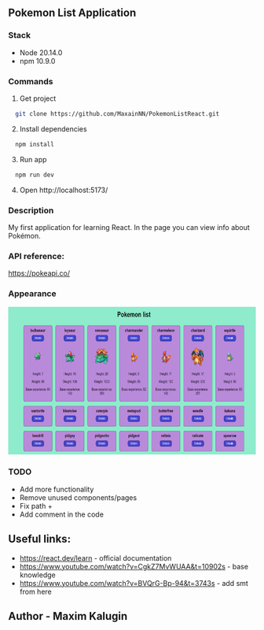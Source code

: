 ## Pokemon List Application

### Stack
- Node 20.14.0
- npm 10.9.0

### Commands
1. Get project
```bash
  git clone https://github.com/MaxainNN/PokemonListReact.git
```
2. Install dependencies
```bash
  npm install
```

3. Run app
```bash
  npm run dev
```

4. Open http://localhost:5173/



### Description
My first application for learning React. In the page you can view info
about Pokémon.

### API reference:
https://pokeapi.co/

### Appearance
<img src="images/pokemon%20react%20img%20preview.png" alt="Pokemon Preview" width="600" height="300">

### TODO
- Add more functionality
- Remove unused components/pages
- Fix path +
- Add comment in the code

## Useful links:
- https://react.dev/learn - official documentation
- https://www.youtube.com/watch?v=CgkZ7MvWUAA&t=10902s - base knowledge
- https://www.youtube.com/watch?v=BVQrG-Bp-94&t=3743s - add smt from here

## Author - Maxim Kalugin
